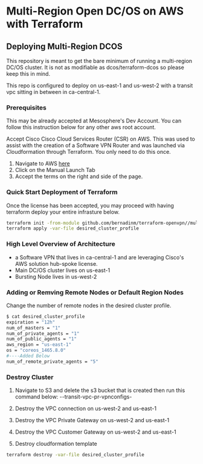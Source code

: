 # Multi-Region Open DC/OS on AWS with Terraform

## Deploying Multi-Region DCOS 

This repository is meant to get the bare minimum of running a multi-region DC/OS cluster. It is not as modifiable as dcos/terraform-dcos so please keep this in mind. 

This repo is configured to deploy on us-east-1 and us-west-2 with a transit vpc sitting in between in ca-central-1.

### Prerequisites

This may be already accepted at Mesosphere's Dev Account. You can follow this instruction below for any other aws root account.

Accept Cisco Cisco Cloud Services Router (CSR) on AWS. This was used to assist with the creation of a Software VPN Router and was launched via Cloudformation through Terraform. You only need to do this once.

1. Navigate to AWS [here](https://aws.amazon.com/marketplace/fulfillment?productId=9f5a4516-a4c3-4cf1-89d4-105d2200230e&ref_=dtl_psb_continue)
2. Click on the Manual Launch Tab
3. Accept the terms on the right and side of the page. 

### Quick Start Deployment of Terraform

Once the license has been accepted, you may proceed with having terraform deploy your entire infrasture below.

```bash
terraform init -from-module github.com/bernadinm/terraform-openvpn//multi-region-aws
terraform apply -var-file desired_cluster_profile
```

### High Level Overview of Architecture

* a Software VPN that lives in ca-central-1 and are leveraging Cisco's AWS solution hub-spoke license. 
* Main DC/OS cluster lives on us-east-1
* Bursting Node lives in us-west-2

### Adding or Remving Remote Nodes or Default Region Nodes

Change the number of remote nodes in the desired cluster profile.

```bash 
$ cat desired_cluster_profile
expiration = "12h"
num_of_masters = "1"
num_of_private_agents = "1"
num_of_public_agents = "1"
aws_region = "us-east-1"
os = "coreos_1465.8.0"
#----Added Below
num_of_remote_private_agents = "5"
```

### Destroy Cluster

1. Navigate to S3 and delete the s3 bucket that is created then run this command below: <owner>-<uniqid>-transit-vpc-pr-vpnconfigs-<id>

2. Destroy the VPC connection on us-west-2 and us-east-1

3. Destroy the VPC Private Gateway on us-west-2 and us-east-1

4. Destroy the VPC Customer Gateway on us-west-2 and us-east-1

5. Destroy cloudformation template
```bash
terraform destroy -var-file desired_cluster_profile
```
